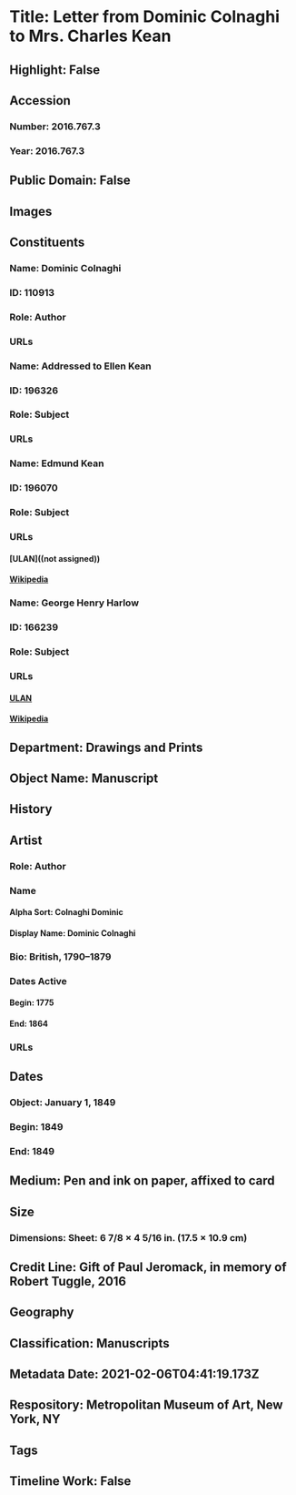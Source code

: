 # Title: Letter from Dominic Colnaghi to Mrs. Charles Kean
## Highlight: False
## Accession
### Number: 2016.767.3
### Year: 2016.767.3
## Public Domain: False
## Images
## Constituents
### Name: Dominic Colnaghi
### ID: 110913
### Role: Author
### URLs
### Name: Addressed to Ellen Kean
### ID: 196326
### Role: Subject
### URLs
### Name: Edmund Kean
### ID: 196070
### Role: Subject
### URLs
#### [ULAN]((not assigned))
#### [Wikipedia](https://www.wikidata.org/wiki/Q704385)
### Name: George Henry Harlow
### ID: 166239
### Role: Subject
### URLs
#### [ULAN](http://vocab.getty.edu/page/ulan/500001061)
#### [Wikipedia](https://www.wikidata.org/wiki/Q2733223)
## Department: Drawings and Prints
## Object Name: Manuscript
## History
## Artist
### Role: Author
### Name
#### Alpha Sort: Colnaghi Dominic
#### Display Name: Dominic Colnaghi
### Bio: British, 1790–1879
### Dates Active
#### Begin: 1775
#### End: 1864
### URLs
## Dates
### Object: January 1, 1849
### Begin: 1849
### End: 1849
## Medium: Pen and ink on paper, affixed to card
## Size
### Dimensions: Sheet: 6 7/8 × 4 5/16 in. (17.5 × 10.9 cm)
## Credit Line: Gift of Paul Jeromack, in memory of Robert Tuggle, 2016
## Geography
## Classification: Manuscripts
## Metadata Date: 2021-02-06T04:41:19.173Z
## Respository: Metropolitan Museum of Art, New York, NY
## Tags
## Timeline Work: False
